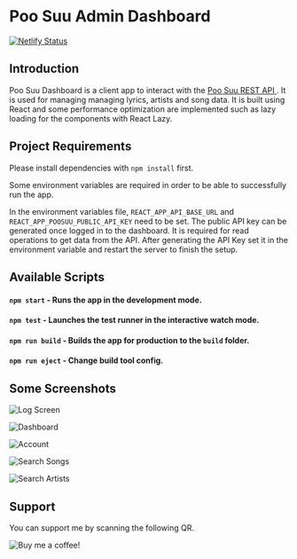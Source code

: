 # Poo Suu Admin Dashboard

[![Netlify Status](https://api.netlify.com/api/v1/badges/db3aefab-b6de-45f7-9a1f-8e728bcfff18/deploy-status)](https://app.netlify.com/sites/poosuu-dashboard/deploys)

## Introduction

Poo Suu Dashboard is a client app to interact with the [Poo Suu REST API ](https://github.com/zer0eXploit/poosuu-api). It is used for managing managing lyrics, artists and song data. It is built using React and some performance optimization are implemented such as lazy loading for the components with React Lazy.

## Project Requirements

Please install dependencies with `npm install` first.

Some environment variables are required in order to be able to successfully run the app.

In the environment variables file, `REACT_APP_API_BASE_URL` and `REACT_APP_POOSUU_PUBLIC_API_KEY` need to be set. The public API key can be generated once logged in to the dashboard. It is required for read operations to get data from the API. After generating the API Key set it in the environment variable and restart the server to finish the setup.

## Available Scripts

#### `npm start` - Runs the app in the development mode.

#### `npm test` - Launches the test runner in the interactive watch mode.

#### `npm run build` - Builds the app for production to the `build` folder.

#### `npm run eject` - Change build tool config.

## Some Screenshots

<p align="left">
   <img src="https://i.ibb.co/9tw8bhs/1.png" alt="Log Screen"/>
</p>
<p align="left">
   <img src="https://i.ibb.co/5jDJdDp/2.png" alt="Dashboard"/>
</p>
<p align="left">
   <img src="https://i.ibb.co/VNB7pK4/3.png" alt="Account"/>
</p>
<p align="left">
   <img src="https://i.ibb.co/dQnZzL7/4.png" alt="Search Songs"/>
</p>
<p align="left">
   <img src="https://i.ibb.co/8Pc8mwH/5.png" alt="Search Artists"/>
</p>


## Support

You can support me by scanning the following QR.

<p align="left">
   <img src="https://lh3.googleusercontent.com/fife/AMPSemeIDbNb94hUfoGWJQWRJvBmqhKNIFomENX5uwCqMl06vur9bpGv8ro0Pr_M3AEivZlXPMeXEqHQqkthdCSDH6VgSWgrFbfVSKXtEoGPgimPNLMvZ7cS2Xcg4k1RTjZmjLcNeeV54Z22KiChr6arDbYuI7rtcEFowKFV354x90s_ZPJBKLz_8WnUveIZVrh-GpzzgXdt7iil9A2K5ZUCcLFsLHGQkixB-W066GKrzGB3jD-X5AoPg0TYQvhf0HMeMmtjSFFuvHrviR2GJpmIbOQJRaWkoTpsZUmNkRaWDuS0pfcF_Ztt6XTiXCvckOcubMckdr-C2dQMshoVELTz3sn_b95CF41lFmR7Xbb6gAIJ6vYvX_Yu3daRaBQE0cdRLYxyQ_sUVGQe8AC_kwjyMBGoUWRIV7XaZlEKys8BmybfjdNwZQnuhBI82oJzT0G78qGVpQgxicB6lpJb57Y3edwz12Fh1F4zYPHcs0lC7wb48Q0Zj7KomKNPZQ_esg_PPiN7M0HGxfQj2ooAjxbKtsgENbZJrLSRFnzLIY3vLkMlFdGOq32wBDryWYlxTTsDCfAoOmoWOqv_rgZlcYFdTRWlpL5RdkOVVfulZMJuGXgVGCwVmYhVaafALjpLSD8GW9YNGpJyOp4Ep9q9HXOrMHoaelQwqPPFAVDs9rdzpd8hh5H1sq5eiYVAWTdKgcS1_OnHPdY2P_0ZEW7It99P5iOOiQtNM15NZaC5bgWEq7lHRn76xpb7_4-Rdb6JyhT2zIvEw6n_NPBLimtzncGmSh_7QMXprY1eIqQG0iPHeWyWyoc_2YbAS7B0UmshU2apf4npcr_PVam6KzRZF8W9ahM6O-lR2CnJgG5xEB0sM7BWbGEbR73vYG0RmBN5DsFGQddIn2kuZqTa_h9hifrAnbCTiPG03-F3vCPki_HiIDJ03VWBk9HB1Wu6sHw6DeHP6o59N88Yvsvz6mZiysYCFVN-Yvq_iCqum5rLXdIIZqclJYH-BjPvAhfSixbFqL5yIXw1ZhhaTavFbTVXKQPPW-UASlpFaqdKof5WF9JoGjxLVOsOw9nBr7P9C9o5PoO5DJt0D4hjHKuoOR5b9HcPe0ulNiMnVbk14YCg5tHS46JHvIwRXEwgVVjVFj0a0PlX-RCl8nd4vCiKbaZ_mhVhAUtpnz18J6mekpkd-gcKROY8EhjdmlLcQvVbNRxFOD_WEGQ8t4FF-8tsUsbwK9t-e0ZIh9FlV-oQLLh3KYFtI2blmMKulPjf0EfS2n676d4yIqI2RXV3P8mEC1e0qHR1KcfeFKgthOrkAfJZ-G84UDb59XI9IyOjCqOczoABuxfnyFLrgNS3xD8NFaAYcM-AlX9cONaKKgjLQyygbg5OOCe2VVN_LycA0lbK_8sXXtT2QR6e7rUKvYkZXtC9GWfBAhGG1zKgKJ86qTNfy2ZMbbkTnuOhCgGIl7v9IR_BcEXB46do2tM-h0i83alO9N-vNjEBngNDl5viypSbRKPwOMCBSmurGVD8dR_wloHldG8iXibyjvkGwCsFczQ6ZcJZ29l_XWsWfq5Qm4pCMu6uPPiMKbONqhdWE1mOTurxGxvSY5KG_MlOaarRcp-iExXESVTLKcOD7pibfdolZycfsqLdhKbrtI9s9VZ1MrBGugf1GfU5cgV4dp5KdSBgDcc_TjFXaWp614ASplNSRSSfKaZIFsD0UVhjqBW9OVjWaGdHlTglt6KkTYhpsF-2-r_WvmQR8Q2aUdjBzUbCMkMviISte0_JJNwoiHZlUlN0kfZqoAVD-a7mimhwst5h8pHi-DO-iigK1nuNy1-klAObiZ4UVcIoJE-yGWVAeHdtp6q5y2BDO1KStqBY2HzqMUnLJ9mYoUutGQzRJ0C-_s8D9thWjXppItSGfy0GoDW1y5aRL0-lnbC942oZX3AljuX7qr7JWe1rPN1izo6QjbHHDM27SmcbMXH_fgUHronlEd8dBXRWPEWz-9ViS5e1Xhsej0Ak3sPB3bj0NmQ_jLJ_PV3gol50ZqfA-3f7g_kFw_P9wRFS0_SSuKa5NND1Lj71-8pIDDhWDuRrDk_QuflXrm_nE_tF6PUB0AiV_TppqV7k6JorbEKoowN6yBWURYSTnamKJ9X0eMeJ1Vt3fEqyP_xzgHZBUBEXXeuJC0EkFluaIDliXF8v2b1MpLWaNxvmSPSjqv-_CDmD5cAcv5iwPhSY2HmagPSP9bLhNPPHiH1Otp9ExT7WKVr0k3Dxz8LwKUoIVC-tRP4tyE5_sJjO_R0wRQo5dn6HvZTgCcTSGfr79DDeFKlfHWaWeI5RzMhQXSHA4DCXPynFQnhI7pE7tCUJLZHHQAbXZAH97uf793Ed2fe9JVAnbNq-kxFGQeRG_EYq8YpPfnR-Omzgcrb17T09qORhUZsttcfmdEUEO5FGhzpau8UWjIrjOubsRw4LWNBabPRIRvhDO8_kYNvA90qkEu4YVvyOv_adyQ_V-Gz_EQ9ndRkObkrsxtm8h8SqmxzyG1j_yDXEYGMSUfoe-zd6UOb-t4gNkn_NAl_Ywxelwa-PT2qcB-kqGB52f-GfvXtzf5b2COHmDDvgqyGXKs1s6veLB2H3EhVOvsOynowQgHsUeWq_PHmYgTiqz3WpScpvxqrO-yHnBxPezY8nUnfy41veazcM4oxZdJnJrsGNMoGs9mjRE9eCjAP9noeSB8eq2Q-jn_xPXHrIxoAAos5RF6QIKcwleUnERSQ7xd-q7obuWRmcqjhw8r4y1s2_pHrxZR24WGV91v3ufE4DFwDL95KAaqjgmNEnzgs_KPuaAhZcPYIREBFTEoHEc5eWEyYQUCFoa0IVIOMWVa5wfccdQq1ggUX-DLdAWSlYM4ue9gyzeGR7coE-AaG33mtVVLrC7sMvzxl8CQgYVSNxtt9cUpKLKopikv81jP1RNA6FgMEaHKnvSJYwAT-JesAlxd1n3bhEO8W5s7ljj1YYE3E_wgoJ3VJKWjaU0T7MQrLssVPnZ20xXPO9JOaA8qGrB072aeP-YiK6nPe2KKDAW3BNodlIyOMgcNa0GhOps6K-nNM9Bi_A_Ziv7xsN8jw3F8s8hXwzagCLeyCmZKlxkyZVGVxhAq3xa9Kq6-kKNlRkJ0aB5_d7tfAgJ4eIQ9M4mX-4ATwtyKgGNezy5RZ1XRlZjqLJNcYe3fH58lsMhcYbxnC39i9y0kfLf8bBJjWS2vQTjNAQeHkrl1FUGXmPub12e8BVvA3qvzSvujDeso6VI-8U-7elL4sJ-FiYxuNaCqohU4e9i7uKvf5crxgDAfVXum3CFRbz4tSfiTtBRQwL7G82YzK0ut6H4funOWlNyZPiIerhNfgcvNMtNW1h1r_1ss2tS5AGdWxZRvdzYgSeJjxDxOzz-jqKLyELqKwF8YBzIt--lUPA28mspkyG1U5DAqDx2NPuCJfAoAHEWN4SSgchBwPY9O12hlEQiin-GyMkm1gzu7NdDeHcqUHwC9sXCTKmyq1KnjmdeYVVFa6LezpKmvUa5m4_VrTwlC_Mcjt_IehiEM4icBvM1JwJMSlFtXlVAklO7H73IhQurj6_K4YQJ90uUcETkM7vrYRi8mJbP0YM-XMOWYEWrQUb8cmAguBTS9lW4aXOYbogK6eZx_ExnxEwlqEy42jfsOxkY3VG1EZpEJsy_AhVhiqox1akkFE6QETYH0jKn9mbLeWoHAI-mYi20Z2liPZcZbFpWj4IJ3swDBpfjfzmHl5SDPNN2R-hQ023AgTYICESYmqUulWXXSjjzSM9qd5f8RSOfKqdg_l9yufJ58k3j_ANHNQG6he3nIIc1qPKYsepoDYv37acmubSYjlIIm80u4IBVklyssbTXPBzkxqZHwOscRTeETuw2JUshdvTu0dUFa1-NwdhrTj8jfpaZok9KbZQfdpj2-9_h-TJmEbAaKMV9dnHDquzPjg4rTeabnBAYChSpZkjRGoMsOylfpHmb7nfc0HemjJajpu10Grp4W1TJ0d20idiQEsZjE1ywtNi_9JWflyYSbTQSseeTvKx1dQLOK1qATg9Ev98JZQdiCVFKGWGvbApjbEPJfbY8ZrcTWCvN0xIB2P627EGcmPSP0dHdKs5n-mHKaZuIu4RxQMTPWSpB9xB_AZoSDSZ_3aok2Vd_MVojMC6xY9ZNSViRMX95Up0Ru9ZLbkxWRVA8ohlRWw1eJmLtuimvWLT9y0_7pqaoWDOa8yuIcCKCcBCd-4y6NLZIxYVS6g0kMYMJeHPHEths_mf-oZn3MmGKSUCkPLBOb5m9l56kEE0yLwvqjScAa_ph3ierhEIF53PHBU1MueFQlVMUF683z0KVScHlwtTgm1oEzdkhHL5q8zxZBUmkmaNLZVK1TGPVNRSWPHZ9gB57RmUV2BrIzstGVXXwy5ISN5a6aJBzDQHXhP-q2lRcsAiaCQe7W2V3M_zf7V3mEHgKfnlFu5-xnF8pICuul59BFvuJkX9jps8E_q0hzebYZj5c1F-auwdfQsuqM2JkeHr4Y_ZtVGr-9kpTY6j0vztgIfvfpTf7N_L5BLus_Ct3pt-MBNFUuq6NgkmWD6pQjfXby0lHIYQQBja0eQciYT8MD08O3V5iWfelP96PFw5Pq09SkiWvmNng5p_WYnn_vLE2tVtdsKHqn8mZ6z_rtADJgmJwWIo5jReHhXvUI6KALhzTW8LuycrbRV3W_Do9gV-2es6GifIy2nKG5-BFJE3slD5n26_jOXM7Rf5evkG5bdVIc44WRMmlVjRebD0BL3BzAv_2Mz_R4SvjlCguhcXZpLByRE_EK9ogiU27xS2adoLhJ-aVf1v362sxhEfNTLqpWz3imF8-VNLwX5HKD2W7QuF-FIyEQBoHUUtqm-FJjOc2ppP5cJTTguhpCphifiDOOqFXB0q-X_OkzBrjSo6eX3liW9WfXg162W0CJCrDrwlI5nNTUMO0IiiqcS8rbYE1VfjOz2CeY1-WdDj_UVrCTBDTCkgclcqI4xl2M4LkMEvjI_iVHVluuXbSGxdeCmMdE0UAt2fSno1vxwCW2YpX11ZpIl9KteyjPcrV8WdkIMWgLWFlx2WyQu4vNz9uIe79aQnkhXR98zWF5auul_gzZRl4db17Geo2Y0MK4PKXQEwBvumoRfwjFZg3ycVkrNqSSNEEe8t4OLR6NvaB27BlUWIJ2tKLWQLvzJg3cvnzTqWGlaYdpg-l1eCGEdOJzDGpCL9kD7fggPXRQA3aYluxl5DHp-gUjEFk7YQrBJM10AQorsQfx4hqA9wKZqSEfm8pALkuN_2bf1n4zj9H8NyUZOHVtcpblUxZUvhq1GrUxeYgV8v9JsuSd3MEDHLbbbTZo-Lz0sG6gJpJ6U7thsed2wL5xtaoHkcyPftEN7n1VxzDWbGYl2LkZ7w1ynWGNzoQdh9ZQD7_-gYVPntQ3mb1L-dGfjD4ec0LeCm-gJQYOUmtLhT3EVIZ7BiCTx2oXuUMFNtMEe4n74-WfDGXNDBIwZPJMo78gQix_8128MEoYh6V_N2eNxF93Rd8DREsqhnG9aieafkn7v9BWGAix72_8_nyn0d_lWpPsnWbOUUZQVuwtzJRdwlv9i2Qxutpn5hLeb2Oui4nTv-oDAWdhlKv8GdSPrWBVl_Cbl7A-q6OErtzqhsku46W7kSBs7VCGw9aH8V3RESjLUs5_yGju-X9UB6Gdqtwi_s_C-tjKkU6oXIaxpAaOylMJnc1J193iMewLvXTlYsV-cFjpx47XJmSyz0e3Kmq_-qNEON6ulrJzRoOdNwjzKHX9Q6y9FZalT_6IPwui5MGJu7Ka0jZavpf2l_3jo_Vb3uwEw1AFh1XhJ7ODc6c_jatdUkg5Blx3d3fGzfQgT_zNn_VhR_wd-Kvum_0jjjeBjCwBXogCZC8UEcO-eo3vWkLeudtTnJippfQ3K4tD6VK3gt_WtjK24x5J_lTPPEru9roiLAaA8d9wbr9fw6FkfRBuN2iFnlGSXLoZJCyg3oPnEaMjhz-1inKlgz36U1B2EylOCkwrvuw8sbKRTkWYZrs7_tgOnFhSRtS_2zlIltdkt_NuVUAR9FEy0uIlBhVw9NG1081AHsdTIHd_o27mgIFOfm8cLwoB4XdUPM74538eM8V9maSCnb3J-Ejpekwy29sUu6QgLU6yP9lYjQ4HMvZSpx9RNFnp5DFbcXmo2KAQmAKFvc4lbxiFK7QafnpwkUAD6seHWQ5-845tZV1NM6rZZS4yqBgWvGf7ulyM-wZG2qNpYjRPLkmnshm2cKyaCR-FI-KAWGEaCzdf9jjVV4jroaRh43G_vNPUays3CjWq8AseiAzt2OUx-m_ecc9g4Bb1cVl7je4oZG4jRP2CTM-xSu_iYAVq13o-yAfV3nsWcF1PcLk3b7E-hybT6NZoVxAPCuh66_QiUcsXeZVUh5O0we_4jl9QV6cw-L5gC5E5bCV1t5KCIde1v9JMi8BuJ2FR0eYbpRyLWDuBPDYPJcgS4sfXFqwSzFRcQYO2opV3v4L4AKuZTk2n6RFomjNP0cRdzeQXyZh0rQJzo93RVrPA9ziPR66AXSi90BwHoQpj7TP-fUgbY5f40ZPsqKjiF-YFiv3pibZ8OGCT3J_olKRqIuBShofcY9Djfq1NHZDpvPVuNdn-K3UuTNEH9KB8XNCTaSKg5oJkdftW24VFbvcicVOG2sqlNOra0cJlYMUtvxDGVa5j-Z2FOsG9jboSkbde2p1PoylEAuM7Fw3P5xoslDc4oyUX2sZCQhpMppsh1bmFn1euSycysaqApcxoycJwWFhYcdpgRIzvlF8xweL0YNFCLSDIeOPCJeGVG3Y8eO0RCX3tHpaNz4BEAZTMTH0sZaiUnyQqzCYvR4WM0X-yPnF02YMI5Ck1puK-nfFdKXn3EJ3i88t-_iGofTP83xmquQAX7jZhwrQ_gT9WQjb5ZHMpp0WwxvDjq1JjvmxqZpUtOkY6t4G33LMZXoWnxi8BJHKkIBC0RQHjobQq_OW6gjtehswavBK3aFq4NbIMEVBZOTctAo39j60DJFvL3i_B4dUV_b2RYRNumpwWk82tM-5-5TN7fK4vRhzrgXqC3B6Peu5pKmfCsQ_P77-MB7mfxJ-M2tyO7FBvgudoyCt8Bnkyuhf9qk8i4YLh-MMFybmOt2eRhoM2lV7L13VVDXI_VWctebKrQXTPo4O5H1pMufhA6pMlUWws4wvgBgV8iOgRmPHeYZ8QwXjSgL0OZ5if5RuoJ-YjyjT70IWYibWMDzXW8r_HWcgKOZku7HXg-pyMCXaauiZzlYfSz8wIGPC9VmsPeT1RO16AWmltI0cI8QLyqEy0J2KswWFLJmPtaiDg9D7vvkbWMfGXi0EBioBTN2wWU1B29vbecYuTOwi-b1JCzg3eWUVZ6NI5v40rWtnqRX1nDB3nAeN_BoSQjFK9xNv65iqtPM0D_tslTs1chOmQhk3fsXbDy3NYCvGGYXerr0ZFgAIcYYhc-PQ4P-FbsHuki8tXM7WG8ijvLHQHHsUNuktBv-AFCxfQM_YolAyYg8bhpJXHRPVQDpfucN77z1ad6fafw_LA4K76MZu7Us85oKqkgDy6A9qLNg0vYzADhC5AZ-6hI1IBqStliTAxbR3rzUZrMn26q5hIJ71G2JGfunN5QXfygoOnUnOE1_UJwXe5Fb9VGgDrJPl7QsXyOenfIJoe90T1VZQ6ugOHcBKEcqe3AUq1JnRyCIdfCIgbUT94LrC8D1PucfqOBk3SpQC-cxGlQ8Dg2afIPNlVsdD-vvm4cvM9wyUVzTOEjPjzEbiNNyBOHvNPJW5kYSihw-3wytN9bi9wImGRzf41_MYt1nkS9sgoN2iS9Vupv2r3ljAG_Chd7CCzJxVxbzUcS2NHPfKEpUNGbeI1UrD0UlEuiZAuiqRXgKBpLsJQ5Ba_RJW09M4euX1a1re6845xCOYLVj2MEXmv9GE42NhVoXVSvvmgQFPmh9PoWxv--AX9HBqSTq1jsuaAyX9WpDKj3ZUT-oMVIut-vV0DcDocp5gAKj6VybKRf2qr58jaE1rpPd6EFA_W029Z7TFmp5mK_BnU_Z77J2MiYO5S_MpbVS4FmkEq3ad5J3oi9kxGQgYD74WN_-j5ppVBcTozP7K83JuyQHkSJkp0TlyA_NIw4LpTxP0080fCjXKxMvzGMRa7Vgk3BRroO97yTVJM-gPSf-OgAyUMJDIovpSgBouDT2MoWcsz_Xd6buuBoSsrLSWCmN17zCy5Q6wgUOQUC9xmWrAxtxmtSwRcK8aWUjzoo02KMIf3ehfBVqD9e-WnIxvs86llX5OUqi6Nqg2hl-Ff2rGTbzw3Wv9KMfdoTBK0nhz7DKDy2iz1VvLQZ5wtEkiYmBIM-eTKHjLBuElk9wFIpgJy1lEEP0Lko1k7kXdOOmOQutGqHbPQytYcAL4k6kFWYruAB5kMP_g6DILQGKqTkMH3dWLlghzw74g8hmCvKNaUpNOtBEgfSXEtidv95VDPtkK-_vMbsu9EIVE_VU8G-pacZS9hQ8LOr3tJWgjA0RaDC1ASn1MuMsgj3yvyGI7zDCMixp-3FGGzjNlMQK3VAUamVaIUMR7662YuWADX-iLJVfNmOUxYNnaFpuazvLigf4u42qzvO2PqNAk64qAwv4Fvfcs234Gt3m4Bv_jzV6HoyTs0tP5Aze0OwxREhrCVP8V8oRsx9UoGE7zxJjs5dJRdgTvJWOcmE60_47imfoAsqD-KEr1WmOCcdJlAWyaifDYf5Xk1OYo2dt_4jhz3cIMBWk4jzrDdQ7UeQBo7aQb-pl4pAbQqPnf1tIBIJNY50DNrqTF9CO0TMYXKrq-phx5DnRG8ZAYVvvruhDkj6d7D5FfZUBIxxvz3lv-cNlbyvHn8VnzZ9PnaOIKqtL__zqGjfcXaDFFPP9TxHjpKi-39zPmwu6MN5T2ACklrG2RTHOrtYIgYAl3KN3qolMp_Hn2xRnByYGEkUO3wyAseFyFuX2FjFx_74eXxfUwMDwQfZiGL53n_HsqO9lDTKwXg7W1ko4wiosQeFil7t3UJZd9sZdUiFWwZ2iDfKyXLt2uqjhHXIByT1LXiPmkngU2pChghfyGe9VrA5l4y3bizEYg2VFpUUZuNyCGk6afivGhgQsLr6FWmkr2eN_RMeE0_W9D7KAuivlvlHVDW0csDvXfUSO0C9IHBe_ZIjBUU-aG068SHoOYsXR8NTMIOyE9fQQraJ28UxpXhyeJPfHSIByWRaw0_BjYL5uOKz-6AEFdoIhSLrkLe1fyXHOSsHuclTow3LDIh97cDnaXg3gHfmBex5t8v_ZFYgvZ3M3K1HHvt20a1WS06R7LS5tWblBkomUX2XOaIy-xaFyKdPfCiedJrVr0ke2ZtqX71_8q54dcl7d80KzzUKrQAHOp9dGzkizO9VKpXdH35rKQ7e2JnJ0CFSaz584CqLfukhQM-1SiOFTwUN8Rl3AdeGSMYlqJQT9Y7Kqu68SjlOKVTpgWcqZBCw-RjmI_q6l-9_XaUYvWF8Y_5k5NAkghGDAEkSWz8PDFDjwrIqisEStMleYRkpEm1pODsdNz-n7qgn-TM7kZmJCAogyROnTFDSaFpnwQe0T0IJ9v-CpzRF7dUKAMmF0Rtj4FA1K26hN2gf4h4v4HlhP7AJE6rMRbYJG6FTx573IgY4IWdQ2Ns1AvT3wIhnCnc9JEs1U8XRvgxtfc3pnPnx_fc7mWlqjZ8pBm2WCDqPY43XAaNQC-f-VTcYrL5rNiKhklfxxpVEJ_AvOYXWt4VibifBl2ij5jG39AjXX-6GJAcjg2C3golH8QQffOhg83K6fq49dPotpBif6O9PZtiieYZhMWmNcGE2wOabgGSQC33EcCO3EjpyiPR6XrZISGlOVZPNImZtBi3dqjVTdvALRLmeNP1AjQTePDQ_J2mpFFzmkSiw5m2S8sBkoX8CfNhENetm6J_YXfC_p-q8Jh5cg5xIzsMJlm3LQL6TYSxIPOJd5flLSsfMtzkuXffWo2YgvfXcnzliDNf6qgjHE5ptwZC8UhjiUsrXVtkA5I1gMoOMs5eJY3YNj7ztGqCH6Z7FGxWuZwfdJ3N_x3V6i7Bo8W5iakXyr-jAYJiWPxopFisK60pmOnKaX0ebS3lIcaa_MSJ3vrkR7KJ4xrcyJD4MwQgxynsaCcL-cSNUGbx4fSYEwZ0-0NamUs30CM-w5J8z9WXPVLtueH7qslogZUbfQFUIu9vDSHzRAEmBJA5sG9Ihe4DFO3TnfCcZQgEOY3BJNc5QU0gsXSUXPwQ1Tx6mT_ASTz0z07TuD5QkVBylG4JKDRjj27gOIKNIMN4Uw5VI66blnaXPgpLvWaDNH9P2BU_is93Pw461BGuRHM9rp4rlJCykFi7Hqm1w-RszPTfu6QS5hVg=s328-no?authuser=0" alt="Buy me a coffee!"/>
</p>
